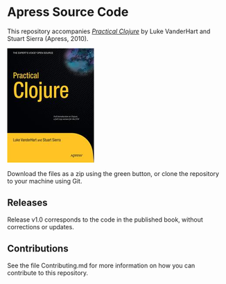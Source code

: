 # Apress Source Code

This repository accompanies [*Practical Clojure*](http://www.apress.com/9781430272311) by Luke VanderHart and Stuart Sierra (Apress, 2010).

![Cover image](9781430272311.jpg)

Download the files as a zip using the green button, or clone the repository to your machine using Git.

## Releases

Release v1.0 corresponds to the code in the published book, without corrections or updates.

## Contributions

See the file Contributing.md for more information on how you can contribute to this repository.
